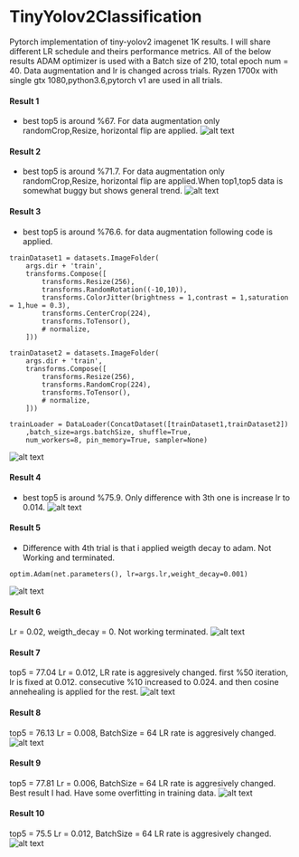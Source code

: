 # TinyYolov2Classification

Pytorch implementation of tiny-yolov2 imagenet 1K results. I will share different LR schedule and theirs performance metrics.
All of the below results ADAM optimizer is used with a Batch size of 210, total epoch num = 40. Data augmentation and lr is changed across trials. 
Ryzen 1700x with single gtx 1080,python3.6,pytorch v1 are used in all trials.
#### Result 1 ####
- best top5 is around %67. For data augmentation only randomCrop,Resize, horizontal flip are applied.
![alt text](https://github.com/otutay/TinyYolov2Classification/blob/master/Result/Result1.png)
#### Result 2 ####
- best top5 is around %71.7. For data augmentation only randomCrop,Resize, horizontal flip are applied.When top1,top5 data is somewhat buggy but shows general trend.
![alt text](https://github.com/otutay/TinyYolov2Classification/blob/master/Result/Result2.png)
#### Result 3 ####
- best top5 is around %76.6. 
for data augmentation following code is applied.
```
trainDataset1 = datasets.ImageFolder(
    args.dir + 'train',
    transforms.Compose([
        transforms.Resize(256),
        transforms.RandomRotation((-10,10)),
        transforms.ColorJitter(brightness = 1,contrast = 1,saturation = 1,hue = 0.3),
        transforms.CenterCrop(224),
        transforms.ToTensor(),
        # normalize,
    ]))

trainDataset2 = datasets.ImageFolder(
    args.dir + 'train',
    transforms.Compose([
        transforms.Resize(256),
        transforms.RandomCrop(224),
        transforms.ToTensor(),
        # normalize,
    ]))

trainLoader = DataLoader(ConcatDataset([trainDataset1,trainDataset2])
    ,batch_size=args.batchSize, shuffle=True,
    num_workers=8, pin_memory=True, sampler=None) 
 ```
![alt text](https://github.com/otutay/TinyYolov2Classification/blob/master/Result/Result3.png)
#### Result 4 ####
- best top5 is around %75.9. Only difference with 3th one is increase lr to 0.014.
![alt text](https://github.com/otutay/TinyYolov2Classification/blob/master/Result/Result4.png)
#### Result 5 ####
- Difference with 4th trial is that i applied weigth decay to adam. Not Working and terminated.
 ```
optim.Adam(net.parameters(), lr=args.lr,weight_decay=0.001)
 ```
 ![alt text](https://github.com/otutay/TinyYolov2Classification/blob/master/Result/Result5.png)
 
 #### Result 6 ####
 Lr = 0.02, weigth_decay = 0. Not working terminated.
 ![alt text](https://github.com/otutay/TinyYolov2Classification/blob/master/Result/Result6.png)
 
 
  #### Result 7 ####
  top5 = 77.04
  Lr = 0.012,
  LR rate is aggresively changed. first %50 iteration, lr is fixed at 0.012. consecutive %10 increased to 0.024. and then cosine annehealing is applied for the rest.
 ![alt text](https://github.com/otutay/TinyYolov2Classification/blob/master/Result/Result7.png)
 
 #### Result 8 ####
  top5 = 76.13
  Lr = 0.008,
  BatchSize = 64
  LR rate is aggresively changed. 
 ![alt text](https://github.com/otutay/TinyYolov2Classification/blob/master/Result/Result8.png)
 
 #### Result 9 ####
  top5 = 77.81
  Lr = 0.006,
  BatchSize = 64
  LR rate is aggresively changed. Best result I had. Have some overfitting in training data.
 ![alt text](https://github.com/otutay/TinyYolov2Classification/blob/master/Result/Result9.png)
 
 #### Result 10 ####
  top5 = 75.5
  Lr = 0.012,
  BatchSize = 64
  LR rate is aggresively changed. 
 ![alt text](https://github.com/otutay/TinyYolov2Classification/blob/master/Result/Result10.png)
 
 
 
 




